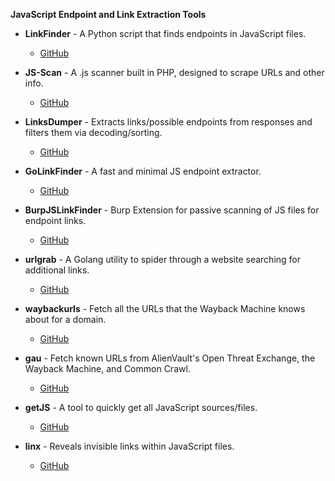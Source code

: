 **JavaScript Endpoint and Link Extraction Tools**

- **LinkFinder** - A Python script that finds endpoints in JavaScript files.
  - [GitHub](https://github.com/GerbenJavado/LinkFinder)

- **JS-Scan** - A .js scanner built in PHP, designed to scrape URLs and other info.
  - [GitHub](https://github.com/zseano/JS-Scan)

- **LinksDumper** - Extracts links/possible endpoints from responses and filters them via decoding/sorting.
  - [GitHub](https://github.com/arbazkiraak/LinksDumper)

- **GoLinkFinder** - A fast and minimal JS endpoint extractor.
  - [GitHub](https://github.com/0xsha/GoLinkFinder)

- **BurpJSLinkFinder** - Burp Extension for passive scanning of JS files for endpoint links.
  - [GitHub](https://github.com/InitRoot/BurpJSLinkFinder)

- **urlgrab** - A Golang utility to spider through a website searching for additional links.
  - [GitHub](https://github.com/IAmStoxe/urlgrab)

- **waybackurls** - Fetch all the URLs that the Wayback Machine knows about for a domain.
  - [GitHub](https://github.com/tomnomnom/waybackurls)

- **gau** - Fetch known URLs from AlienVault's Open Threat Exchange, the Wayback Machine, and Common Crawl.
  - [GitHub](https://github.com/lc/gau)

- **getJS** - A tool to quickly get all JavaScript sources/files.
  - [GitHub](https://github.com/003random/getJS)

- **linx** - Reveals invisible links within JavaScript files.
  - [GitHub](https://github.com/riza/linx)
